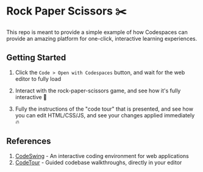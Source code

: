# Rock Paper Scissors ✂️

This repo is meant to provide a simple example of how Codespaces can provide an amazing platform for one-click, interactive learning experiences. 

## Getting Started

1. Click the `Code > Open with Codespaces` button, and wait for the web editor to fully load

1. Interact with the rock-paper-scissors game, and see how it's fully interactive 🚀

1. Fully the instructions of the "code tour" that is presented, and see how you can edit HTML/CSS/JS, and see your changes applied immediately 🔥

## References

1. [CodeSwing](https://aka.ms/codeswing) - An interactive coding environment for web applications
1. [CodeTour](https://aka.ms/codetour) - Guided codebase walkthroughs, directly in your editor